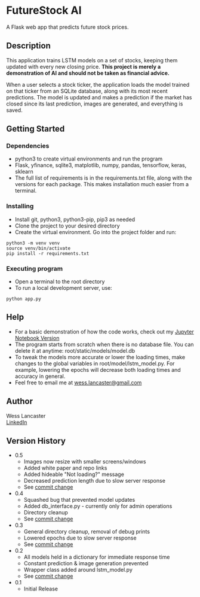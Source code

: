 # FutureStock AI

A Flask web app that predicts future stock prices.

## Description

This application trains LSTM models on a set of stocks, keeping them updated with every new closing price. **This project is merely a demonstration of AI and should not be taken as financial advice.**

When a user selects a stock ticker, the application loads the model trained on that ticker from an SQLite database, along with its most recent predictions. The model is updated and makes a prediction if the market has closed since its last prediction, images are generated, and everything is saved.

## Getting Started

### Dependencies

* python3 to create virtual environments and run the program
* Flask, yfinance, sqlite3, matplotlib, numpy, pandas, tensorflow, keras, sklearn
* The full list of requirements is in the requirements.txt file, along with the versions for each package. This makes installation much easier from a terminal.

### Installing

* Install git, python3, python3-pip, pip3 as needed
* Clone the project to your desired directory
* Create the virtual environment. Go into the project folder and run:
``` 
python3 -m venv venv
source venv/bin/activate
pip install -r requirements.txt
```

### Executing program

* Open a terminal to the root directory
* To run a local development server, use:
``` 
python app.py
```

## Help

* For a basic demonstration of how the code works, check out my [Jupyter Notebook Version](https://colab.research.google.com/drive/1z96VjkJXcIOQ6KdNjEPjhmxKKfLd7FLH)
* The program starts from scratch when there is no database file. You can delete it at anytime: root/static/models/model.db
* To tweak the models more accurate or lower the loading times, make changes to the global variables in root/model/lstm_model.py. For example, lowering the epochs will decrease both loading times and accuracy in general.
* Feel free to email me at wess.lancaster@gmail.com

## Author

Wess Lancaster  
[LinkedIn](https://linkedin.com/in/wessbl)

## Version History

* 0.5
    * Images now resize with smaller screens/windows
    * Added white paper and repo links
    * Added hideable "Not loading?" message
    * Decreased prediction length due to slow server response
    * See [commit change](https://github.com/wessbl/wbl-aistocks/commit/5740fac657a7a16181d3a19ea7f43b089d096ad2)
* 0.4
    * Squashed bug that prevented model updates
    * Added db_interface.py - currently only for admin operations
    * Directory cleanup
    * See [commit change](https://github.com/wessbl/wbl-aistocks/commit/22f1e557d6ba796af350a90c0b23e42befec3ae0)
* 0.3
    * General directory cleanup, removal of debug prints
    * Lowered epochs due to slow server response
    * See [commit change](https://github.com/wessbl/wbl-aistocks/commit/678685f3d3f6fe2298b1375f311f48b0a9492b44)
* 0.2
    * All models held in a dictionary for immediate response time
    * Constant prediction & image generation prevented
    * Wrapper class added around lstm_model.py
    * See [commit change](https://github.com/wessbl/wbl-aistocks/commit/2fb715f51e4b70cdd910bbfd11f17d2433b050c5)
* 0.1
    * Initial Release